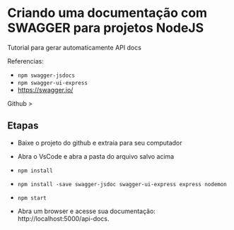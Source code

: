 # Criando uma documentação com SWAGGER para projetos NodeJS

Tutorial para gerar automaticamente API docs

Referencias: 
* `npm swagger-jsdocs`
* `npm swagger-ui-express` 
* https://swagger.io/ 

Github > 

## Etapas

* Baixe o projeto do github e extraia para seu computador
* Abra o VsCode e abra a pasta do arquivo salvo acima
* `npm install`
* `npm install -save swagger-jsdoc swagger-ui-express express nodemon`
* `npm start`

* Abra um  browser e acesse sua documentação:  http://localhost:5000/api-docs.
